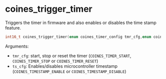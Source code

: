 # coines_trigger_timer
Triggers the timer in firmware and also enables or disables the time stamp feature.

```C
int16_t coines_trigger_timer(enum coines_timer_config tmr_cfg,enum coines_time_stamp_config ts_cfg);
```

Arguments:

- `tmr_cfg`: start, stop or reset the timer (`COINES_TIMER_START`, `COINES_TIMER_STOP` or `COINES_TIMER_RESET`) 
- `ts_cfg`: Enables/disables microcontroller timestamp  (`COINES_TIMESTAMP_ENABLE` or `COINES_TIMESTAMP_DISABLE`)